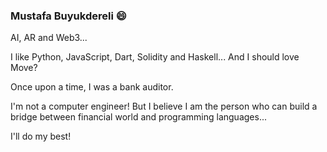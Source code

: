 ### Mustafa Buyukdereli 😄

AI, AR and Web3...

I like Python, JavaScript, Dart, Solidity and Haskell... And I should love Move?

Once upon a time, I was a bank auditor. 

I'm not a computer engineer! But I believe I am the person who can build a bridge between financial world and programming languages... 

I'll do my best!

